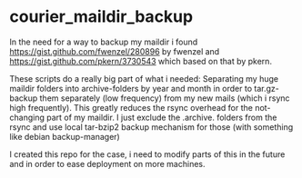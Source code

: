 # courier_maildir_backup

In the need for a way to backup my maildir i found https://gist.github.com/fwenzel/280896 by fwenzel and https://gist.github.com/pkern/3730543 which based on that by pkern. 

These scripts do a really big part of what i needed: Separating my huge maildir folders into archive-folders by year and month in order to tar.gz-backup them separately (low frequency) from my new mails (which i rsync high frequently). This greatly reduces the rsync overhead for the not-changing part of my maildir. I just exclude the .archive. folders from the rsync and use local tar-bzip2 backup mechanism for those (with something like debian backup-manager)

I created this repo for the case, i need to modify parts of this in the future and in order to ease deployment on more machines. 
